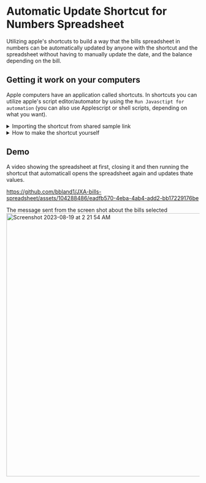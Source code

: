 # Automatic Update Shortcut for Numbers Spreadsheet
Utilizing apple's shortcuts to build a way that the bills spreadsheet in numbers can be automatically updated by anyone with the shortcut and the spreadsheet without having to manually update the date, and the balance depending on the bill.

## Getting it work on your computers
Apple computers have an application called shortcuts. In shortcuts you can utilize apple's script editor/automator by using the `Run Javasctipt for automation` (you can also use Applescript or shell scripts, depending on what you want).

<details>
  <summary>Importing the shortcut from shared sample link</summary>
  1. Click this iCloud link and click add shortcut
  - https://www.icloud.com/shortcuts/bf019df510ff4df58384066abf5d8750

  <img width="307" alt="Screenshot 2023-08-19 at 1 54 35 AM" src="https://github.com/bbland1/JXA-bills-spreadsheet/assets/104288486/82233ee5-5dbb-4718-9c45-b45d77a62b7c">

  - If you know the information for the import questions you can fill them out now or they can be editied after the import

    <img width="207" alt="Screenshot 2023-08-19 at 1 57 38 AM" src="https://github.com/bbland1/JXA-bills-spreadsheet/assets/104288486/f500a2d3-d199-4e13-b966-c39cac46d241">

2. Right click the shortcut and click edit

<img width="228" alt="Screenshot 2023-08-19 at 1 10 18 AM" src="https://github.com/bbland1/JXA-bills-spreadsheet/assets/104288486/97af8c7b-f909-4e35-9ce7-62ef12b8b5c4">

3. Edit the list values to be the ones in the spreadsheet

<img width="337" alt="Screenshot 2023-08-19 at 1 10 40 AM" src="https://github.com/bbland1/JXA-bills-spreadsheet/assets/104288486/fdd9bb75-d79b-4b4b-89a3-180f90f572e3">

4. Edit the value of the spreadsheet to open to the one you are using

<img width="337" alt="Screenshot 2023-08-19 at 1 10 54 AM" src="https://github.com/bbland1/JXA-bills-spreadsheet/assets/104288486/92a42818-8b0f-4d95-b1ba-e5134ca0561a">

5. Add the proper recipent to the send message

<img width="337" alt="Screenshot 2023-08-19 at 1 11 19 AM" src="https://github.com/bbland1/JXA-bills-spreadsheet/assets/104288486/a12e93d7-fe73-49e6-8fc6-d9c6e0739d1c">

6. Click the information button in the upper right hand corner

<img width="267" alt="Screenshot 2023-08-19 at 1 11 37 AM" src="https://github.com/bbland1/JXA-bills-spreadsheet/assets/104288486/422c6193-83f7-4a50-8f77-355b52d6c73d">

7. Make sure the settings match the screenshot to allow the proper access of the shortcut steps to your items

<img width="267" alt="Screenshot 2023-08-19 at 1 11 57 AM" src="https://github.com/bbland1/JXA-bills-spreadsheet/assets/104288486/0d6cdec8-74ae-45bb-8437-07d468d3f0ec">
</details>

<details>
  <summary>How to make the shortcut yourself</summary>
  1. Open Shortcuts.
  2. Click `New Shortcut` in the upper right hand corner.
  3. From `scripting` select (in this order):
    - `List`
    - `Choose from List`
    - `Add to Variable`
    - `Open Spreadsheet`
    - `Run Javasctipt for Mac Automation`
    - `Send Message`
  4. Add the bills needed to be selected from the list to the list values.
  5. Set the choose from list to select from the list you made if is not set.
  6. Set the chosen item to the variable named as you want.
  7. set the spreadsheet to be opened to the specifc spreadsheet you will use.
  8. Copy the JS from [automationFunc.js](./automationFunc.js) and replace the deafult text in the `Run Javasctipt for Mac Automation` spot.
  9. Set the message to be sent when updated and the recipent to who you want.
</details>

## Demo
A video showing the spreadsheet at first, closing it and then running the shortcut that automaticall opens the spreadsheet again and updates thate values.



https://github.com/bbland1/JXA-bills-spreadsheet/assets/104288486/eadfb570-4eba-4ab4-add2-bb17229176be




The message sent from the screen shot about the bills selected
<img width="688" alt="Screenshot 2023-08-19 at 2 21 54 AM" src="https://github.com/bbland1/JXA-bills-spreadsheet/assets/104288486/bab931fc-6918-4c7a-97fa-c5daa306017b">

    
